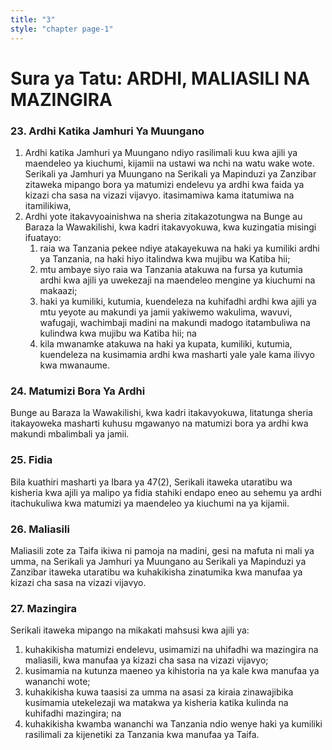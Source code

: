 ```yaml
---
title: "3"
style: "chapter page-1"
---
```


# Sura ya Tatu: ARDHI, MALIASILI NA MAZINGIRA

### 23. Ardhi Katika Jamhuri Ya Muungano
1. Ardhi katika Jamhuri ya Muungano ndiyo rasilimali kuu kwa ajili ya maendeleo ya kiuchumi, kijamii na ustawi wa nchi na watu wake wote. Serikali ya Jamhuri ya Muungano na Serikali ya Mapinduzi ya Zanzibar zitaweka mipango bora ya matumizi endelevu ya ardhi kwa faida ya kizazi cha sasa na vizazi vijavyo. itasimamiwa kama itatumiwa na itamilikiwa,
2. Ardhi yote itakavyoainishwa na sheria zitakazotungwa na Bunge au Baraza la Wawakilishi, kwa kadri itakavyokuwa, kwa kuzingatia misingi ifuatayo:
	1. raia wa Tanzania pekee ndiye atakayekuwa na haki ya kumiliki ardhi ya Tanzania, na haki hiyo italindwa kwa mujibu wa Katiba hii;
	2. mtu ambaye siyo raia wa Tanzania atakuwa na fursa ya kutumia ardhi kwa ajili ya uwekezaji na maendeleo mengine ya kiuchumi na makaazi;
	3. haki ya kumiliki, kutumia, kuendeleza na kuhifadhi ardhi kwa ajili ya mtu yeyote au makundi ya jamii yakiwemo wakulima, wavuvi, wafugaji, wachimbaji madini na makundi madogo itatambuliwa na kulindwa kwa mujibu wa Katiba hii; na
	4. kila mwanamke atakuwa na haki ya kupata, kumiliki, kutumia, kuendeleza na kusimamia ardhi kwa masharti yale yale kama ilivyo kwa mwanaume.

### 24. Matumizi Bora Ya Ardhi
Bunge au Baraza la Wawakilishi, kwa kadri itakavyokuwa, litatunga sheria itakayoweka masharti kuhusu mgawanyo na matumizi bora ya ardhi kwa makundi mbalimbali ya jamii.

### 25. Fidia
Bila kuathiri masharti ya Ibara ya 47(2), Serikali itaweka utaratibu wa kisheria kwa ajili ya malipo ya fidia stahiki endapo eneo au sehemu ya ardhi itachukuliwa kwa matumizi ya maendeleo ya kiuchumi na ya kijamii.

### 26. Maliasili
Maliasili zote za Taifa ikiwa ni pamoja na madini, gesi na mafuta ni mali ya umma, na Serikali ya Jamhuri ya Muungano au Serikali ya Mapinduzi ya Zanzibar itaweka utaratibu wa kuhakikisha zinatumika kwa manufaa ya kizazi cha sasa na vizazi vijavyo.

### 27. Mazingira
Serikali itaweka mipango na mikakati mahsusi kwa ajili ya:

1. kuhakikisha matumizi endelevu, usimamizi na uhifadhi wa mazingira na maliasili, kwa manufaa ya kizazi cha sasa na vizazi vijavyo;
2. kusimamia na kutunza maeneo ya kihistoria na ya kale kwa manufaa ya wananchi wote;
3. kuhakikisha kuwa taasisi za umma na asasi za kiraia zinawajibika kusimamia utekelezaji wa matakwa ya kisheria katika kulinda na kuhifadhi mazingira; na
4. kuhakikisha kwamba wananchi wa Tanzania ndio wenye haki ya kumiliki rasilimali za kijenetiki za Tanzania kwa manufaa ya Taifa.
